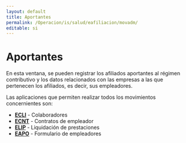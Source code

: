 ```yaml
---
layout: default
title: Aportantes
permalink: /Operacion/is/salud/eafiliacion/movadm/
editable: si
---
```


# Aportantes  

En esta ventana, se pueden registrar los afiliados aportantes al régimen contributivo y los datos relacionados con las empresas a las que pertenecen los afiliados, es decir, sus empleadores.  

Las aplicaciones que permiten realizar todos los movimientos concernientes son:  

* [**ECLI**](http://docs.oasiscom.com/Operacion/is/salud/eafiliacion/movadm/ecli) - Colaboradores  
* [**ECNT**](http://docs.oasiscom.com/Operacion/is/salud/eafiliacion/movadm/ecnt) - Contratos de empleador  
* [**ELIP**](http://docs.oasiscom.com/Operacion/is/salud/eafiliacion/movadm/elip) - Liquidación de prestaciones  
* [**EAPO**](http://docs.oasiscom.com/Operacion/is/salud/eafiliacion/movadm/eapo) - Formulario de empleadores


